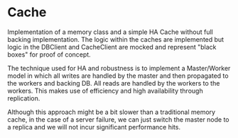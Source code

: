 # Cache
Implementation of a memory class and a simple HA Cache without full backing implementation.  The logic within the caches are implemented but logic in the DBClient and CacheClient are mocked and represent "black boxes" for proof of concept.

The technique used for HA and robustness is to implement a Master/Worker model in which all writes are handled by the master and then propagated to the workers and backing DB.  All reads are handled by the workers to the
workers.  This makes use of efficiency and high availability through replication.

Although this approach might be a bit slower than a traditional memory cache, in the case of a server failure,
we can just switch the master node to a replica and we will not incur significant performance hits.